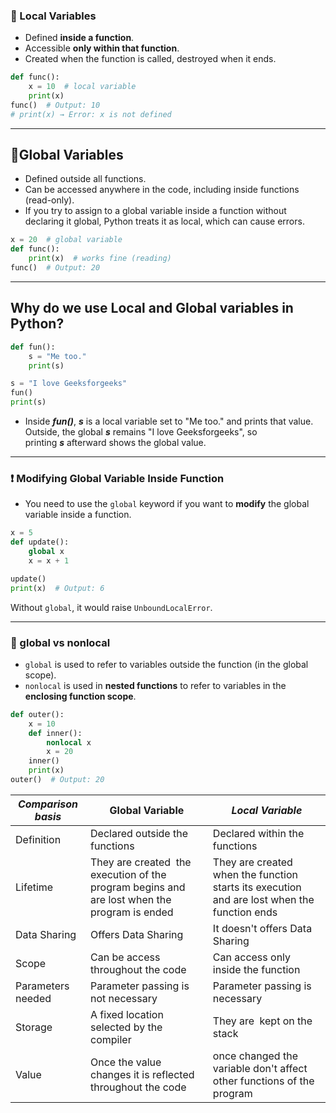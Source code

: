 
### 🔹 Local Variables

- Defined **inside a function**. 
- Accessible **only within that function**.
- Created when the function is called, destroyed when it ends.

```python
def func():     
	x = 10  # local variable     
	print(x)  
func()  # Output: 10 
# print(x) → Error: x is not defined
```

---
## 🔹Global Variables

- Defined outside all functions.
- Can be accessed anywhere in the code, including inside functions (read-only).
- If you try to assign to a global variable inside a function without declaring it global, Python treats it as local, which can cause errors.

```python
x = 20  # global variable
def func():
    print(x)  # works fine (reading)
func()  # Output: 20
```

---

## Why do we use Local and Global variables in Python?

```python
def fun():
    s = "Me too."
    print(s)

s = "I love Geeksforgeeks"
fun()   
print(s)
```

- Inside ***fun()***, ***s*** is a local variable set to "Me too." and prints that value. Outside, the global ***s*** remains "I love Geeksforgeeks", so printing ***s*** afterward shows the global value.

---
### ❗ Modifying Global Variable Inside Function

- You need to use the `global` keyword if you want to **modify** the global variable inside a function.

```python
x = 5  
def update():     
	global x     
	x = x + 1  	

update() 
print(x)  # Output: 6
```

Without `global`, it would raise `UnboundLocalError`.

---
### 🔹 global vs nonlocal

- `global` is used to refer to variables outside the function (in the global scope).
- `nonlocal` is used in **nested functions** to refer to variables in the **enclosing function scope**.

```python
def outer():     
	x = 10     
	def inner():         
		nonlocal x         
		x = 20     
	inner()     
	print(x)  
outer()  # Output: 20
```

| ***Comparison basis*** | **Global Variable**                                                                          | ***Local Variable***                                                                        |
| ---------------------- | -------------------------------------------------------------------------------------------- | ------------------------------------------------------------------------------------------- |
| Definition             | Declared outside the functions                                                               | Declared within the functions                                                               |
| Lifetime               | They are created  the execution of the program begins and are lost when the program is ended | They are created when the function starts its execution and are lost when the function ends |
| Data Sharing           | Offers Data Sharing                                                                          | It doesn't offers Data Sharing                                                              |
| Scope                  | Can be access throughout the code                                                            | Can access only inside the function                                                         |
| Parameters needed      | Parameter passing is not necessary                                                           | Parameter passing is necessary                                                              |
| Storage                | A fixed location selected by the compiler                                                    | They are  kept on the stack                                                                 |
| Value                  | Once the value changes it is reflected throughout the code                                   | once changed the variable don't affect other functions of the program                       |

